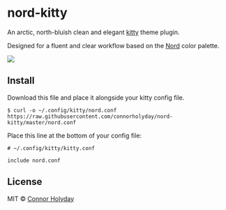 # nord-kitty

An arctic, north-bluish clean and elegant [kitty](https://github.com/kovidgoyal/kitty) theme plugin.

Designed for a fluent and clear workflow based on the [Nord](https://github.com/arcticicestudio/nord) color palette.

![](screenshot.png)

## Install

Download this file and place it alongside your kitty config file.
```
$ curl -o ~/.config/kitty/nord.conf https://raw.githubusercontent.com/connorholyday/nord-kitty/master/nord.conf
```

Place this line at the bottom of your config file:
```
# ~/.config/kitty/kitty.conf

include nord.conf
```

## License

MIT © [Connor Holyday](https://holyday.me)
